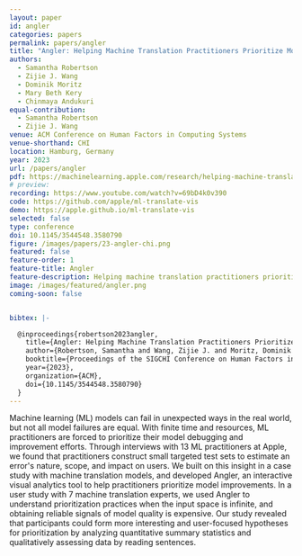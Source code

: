 ```yaml
---
layout: paper
id: angler
categories: papers
permalink: papers/angler
title: "Angler: Helping Machine Translation Practitioners Prioritize Model Improvements"
authors: 
  - Samantha Robertson
  - Zijie J. Wang
  - Dominik Moritz
  - Mary Beth Kery
  - Chinmaya Andukuri
equal-contribution:
  - Samantha Robertson
  - Zijie J. Wang
venue: ACM Conference on Human Factors in Computing Systems
venue-shorthand: CHI
location: Hamburg, Germany
year: 2023
url: /papers/angler
pdf: https://machinelearning.apple.com/research/helping-machine-translation
# preview: 
recording: https://www.youtube.com/watch?v=69bD4k0v390
code: https://github.com/apple/ml-translate-vis
demo: https://apple.github.io/ml-translate-vis
selected: false
type: conference
doi: 10.1145/3544548.3580790
figure: /images/papers/23-angler-chi.png
featured: false
feature-order: 1
feature-title: Angler
feature-description: Helping machine translation practitioners prioritize model improvements
image: /images/featured/angler.png
coming-soon: false


bibtex: |-

  @inproceedings{robertson2023angler,
    title={Angler: Helping Machine Translation Practitioners Prioritize Model Improvements},
    author={Robertson, Samantha and Wang, Zijie J. and Moritz, Dominik and Kery, Mary Beth and Hohman, Fred},
    booktitle={Proceedings of the SIGCHI Conference on Human Factors in Computing Systems},
    year={2023},
    organization={ACM},
    doi={10.1145/3544548.3580790}
  }
---
```


Machine learning (ML) models can fail in unexpected ways in the real world, but not all model failures are equal.
With finite time and resources, ML practitioners are forced to prioritize their model debugging and improvement efforts.
Through interviews with 13 ML practitioners at Apple, we found that practitioners construct small targeted test sets to estimate an error's nature, scope, and impact on users.
We built on this insight in a case study with machine translation models, and developed Angler, an interactive visual analytics tool to help practitioners prioritize model improvements.
In a user study with 7 machine translation experts, we used Angler to understand prioritization practices when the input space is infinite, and obtaining reliable signals of model quality is expensive.
Our study revealed that participants could form more interesting and user-focused hypotheses for prioritization by analyzing quantitative summary statistics and qualitatively assessing data by reading sentences.
